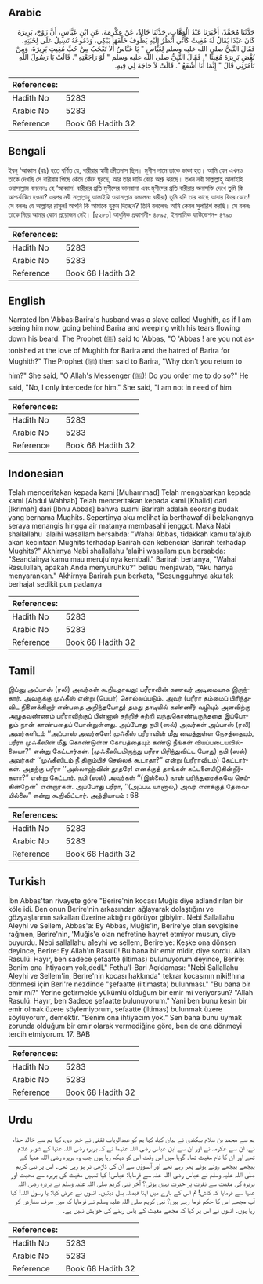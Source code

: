 ## Arabic


<div dir="rtl" lang="ar" style={{fontSize:'larger',backgroundColor:'#f8f9fa',padding:20}}>
حَدَّثَنَا مُحَمَّدٌ، أَخْبَرَنَا عَبْدُ الْوَهَّابِ، حَدَّثَنَا خَالِدٌ، عَنْ عِكْرِمَةَ، عَنِ ابْنِ عَبَّاسٍ، أَنَّ زَوْجَ، بَرِيرَةَ كَانَ عَبْدًا يُقَالُ لَهُ مُغِيثٌ كَأَنِّي أَنْظُرُ إِلَيْهِ يَطُوفُ خَلْفَهَا يَبْكِي، وَدُمُوعُهُ تَسِيلُ عَلَى لِحْيَتِهِ، فَقَالَ النَّبِيُّ صلى الله عليه وسلم لِعَبَّاسٍ ‏"‏ يَا عَبَّاسُ أَلاَ تَعْجَبُ مِنْ حُبِّ مُغِيثٍ بَرِيرَةَ، وَمِنْ بُغْضِ بَرِيرَةَ مُغِيثًا ‏"‏‏.‏ فَقَالَ النَّبِيُّ صلى الله عليه وسلم ‏"‏ لَوْ رَاجَعْتِهِ ‏"‏‏.‏ قَالَتْ يَا رَسُولَ اللَّهِ تَأْمُرُنِي قَالَ ‏"‏ إِنَّمَا أَنَا أَشْفَعُ ‏"‏‏.‏ قَالَتْ لاَ حَاجَةَ لِي فِيهِ‏.‏
</div>
<div style={{backgroundColor:'#f8f9fa',padding:20, marginBottom: 10}}><table> <thead> <tr> <th>References:</th> <th></th> </tr> </thead> <tbody><tr><td>Hadith No</td><td>5283</td></tr><tr><td>Arabic No</td><td>5283</td></tr><tr><td>Reference</td><td>Book 68 Hadith 32</td></tr></tbody></table></div>

## Bengali


<div dir="ltr" lang="bn" style={{fontSize:'larger',backgroundColor:'#f8f9fa',padding:20}}>
ইবনু ‘আব্বাস (রাঃ) হতে বর্ণিত যে, বারীরার স্বামী ক্রীতদাস ছিল। মুগীস নামে তাকে ডাকা হত। আমি যেন এখনও তাকে দেখছি সে বারীরার পিছে কেঁদে কেঁদে ঘুরছে, আর তার দাড়ি বেয়ে অশ্রু ঝরছে। তখন নবী সাল্লাল্লাহু আলাইহি ওয়াসাল্লাম বললেনঃ হে ‘আব্বাস! বারীরার প্রতি মুগীসের ভালবাসা এবং মুগীসের প্রতি বারীরার অনাসক্তি দেখে তুমি কি আশ্চর্যান্বিত হওনা? এরপর নবী সাল্লাল্লাহু আলাইহি ওয়াসাল্লাম বললেনঃ বারীরা) তুমি যদি তার কাছে আবার ফিরে যেতে! সে বললঃ হে আল্লাহর রাসূল! আপনি কি আমাকে হুকুম দিচ্ছেন? তিনি বললেনঃ আমি কেবল সুপারিশ করছি। সে বললঃ তাকে দিয়ে আমার কোন প্রয়োজন নেই। [৫২৮০] আধুনিক প্রকাশনী- ৪৮৯৫, ইসলামিক ফাউন্ডেশন- ৪৭৯০
</div>
<div style={{backgroundColor:'#f8f9fa',padding:20, marginBottom: 10}}><table> <thead> <tr> <th>References:</th> <th></th> </tr> </thead> <tbody><tr><td>Hadith No</td><td>5283</td></tr><tr><td>Arabic No</td><td>5283</td></tr><tr><td>Reference</td><td>Book 68 Hadith 32</td></tr></tbody></table></div>

## English


<div dir="ltr" lang="en" style={{fontSize:'larger',backgroundColor:'#f8f9fa',padding:20}}>
Narrated Ibn 'Abbas:Barira's husband was a slave called Mughith, as if I am seeing him now, going behind Barira and weeping with his tears flowing down his beard. The Prophet (ﷺ) said to 'Abbas, "O 'Abbas ! are you not astonished at the love of Mughith for Barira and the hatred of Barira for Mughith?" The Prophet (ﷺ) then said to Barira, "Why don't you return to him?" She said, "O Allah's Messenger (ﷺ)! Do you order me to do so?" He said, "No, I only intercede for him." She said, "I am not in need of him
</div>
<div style={{backgroundColor:'#f8f9fa',padding:20, marginBottom: 10}}><table> <thead> <tr> <th>References:</th> <th></th> </tr> </thead> <tbody><tr><td>Hadith No</td><td>5283</td></tr><tr><td>Arabic No</td><td>5283</td></tr><tr><td>Reference</td><td>Book 68 Hadith 32</td></tr></tbody></table></div>

## Indonesian


<div dir="ltr" lang="id" style={{fontSize:'larger',backgroundColor:'#f8f9fa',padding:20}}>
Telah menceritakan kepada kami [Muhammad] Telah mengabarkan kepada kami [Abdul Wahhab] Telah menceritakan kepada kami [Khalid] dari [Ikrimah] dari [Ibnu Abbas] bahwa suami Barirah adalah seorang budak yang bernama Mughits. Sepertinya aku melihat ia berthawaf di belakangnya seraya menangis hingga air matanya membasahi jenggot. Maka Nabi shallallahu 'alaihi wasallam bersabda: "Wahai Abbas, tidakkah kamu ta'ajub akan kecintaan Mughits terhadap Barirah dan kebencian Barirah terhadap Mughits?" Akhirnya Nabi shallallahu 'alaihi wasallam pun bersabda: "Seandainya kamu mau meruju'nya kembali." Barirah bertanya, "Wahai Rasulullah, apakah Anda menyuruhku?" beliau menjawab, "Aku hanya menyarankan." Akhirnya Barirah pun berkata, "Sesungguhnya aku tak berhajat sedikit pun padanya
</div>
<div style={{backgroundColor:'#f8f9fa',padding:20, marginBottom: 10}}><table> <thead> <tr> <th>References:</th> <th></th> </tr> </thead> <tbody><tr><td>Hadith No</td><td>5283</td></tr><tr><td>Arabic No</td><td>5283</td></tr><tr><td>Reference</td><td>Book 68 Hadith 32</td></tr></tbody></table></div>

## Tamil


<div dir="ltr" lang="ta" style={{fontSize:'larger',backgroundColor:'#f8f9fa',padding:20}}>
இப்னு அப்பாஸ் (ரலி) அவர்கள் கூறியதாவது: பரீராவின் கணவர் அடிமையாக இருந்தார். அவருக்கு முஃகீஸ் என்று (பெயர்) சொல்லப்படும். அவர் (பரீரா தம்மைப் பிரிந்துவிட நினைக்கிறார் என்பதை அறிந்தபோது) தமது தாடியில் கண்ணீர் வழியும் அளவிற்கு அழுதவண்ணம் பரீராவிற்குப் பின்னால் சுற்றிச் சுற்றி வந்துகொண்டிருந்ததை இப்போதும் நான் காண்பதைப் போன்றுள்ளது. அப்போது நபி (ஸல்) அவர்கள் அப்பாஸ் (ரலி) அவர்களிடம் ‘‘அப்பாஸ் அவர்களே! முஃகீஸ் பரீராவின் மீது வைத்துள்ள நேசத்தையும், பரீரா முஃகீஸின் மீது கொண்டுள்ள கோபத்தையும் கண்டு நீங்கள் வியப்படையவில்லையா?” என்று கேட்டார்கள். (முஃகீஸிடமிருந்து பரீரா பிரிந்துவிட்ட போது) நபி (ஸல்) அவர்கள் ‘‘முஃகீஸிடம் நீ திரும்பிச் செல்லக் கூடாதா?” என்று (பரீராவிடம்) கேட்டார்கள். அதற்கு பரீரா ‘‘அல்லாஹ்வின் தூதரே! எனக்குத் தாங்கள் கட்டளையிடுகின்றீர்களா?” என்று கேட்டார். நபி (ஸல்) அவர்கள் ‘‘(இல்லை.) நான் பரிந்துரைக்கவே செய்கின்றேன்” என்றார்கள். அப்போது பரீரா, ‘‘(அப்படி யானால்,) அவர் எனக்குத் தேவையில்லை” என்று கூறிவிட்டார். அத்தியாயம் : 68
</div>
<div style={{backgroundColor:'#f8f9fa',padding:20, marginBottom: 10}}><table> <thead> <tr> <th>References:</th> <th></th> </tr> </thead> <tbody><tr><td>Hadith No</td><td>5283</td></tr><tr><td>Arabic No</td><td>5283</td></tr><tr><td>Reference</td><td>Book 68 Hadith 32</td></tr></tbody></table></div>

## Turkish


<div dir="ltr" lang="tr" style={{fontSize:'larger',backgroundColor:'#f8f9fa',padding:20}}>
İbn Abbas'tan rivayete göre "Berire'nin kocası Muğis diye adlandırılan bir köle idi. Ben onun Berire'nin arkasından ağlayarak dolaştığını ve gözyaşlarının sakalları üzerine aktığını görüyor gibiyim. Nebi Sallallahu Aleyhi ve Sellem, Abbas'a: Ey Abbas, Muğis'in, Berire'ye olan sevgisine rağmen, Berire'nin, 'Muğis'e olan nefretine hayret etmiyor musun, diye buyurdu. Nebi sallallahu a1eyhi ve sellem, Berirelye: Keşke ona dönsen deyince, Berire: Ey Allah'ın Rasulü! Bu bana bir emir midir, diye sordu. Allah Rasulü: Hayır, ben sadece şefaatte (iltimas) bulunuyorum deyince, Berire: Benim ona ihtiyacım yok,dedL" Fethu'l-Bari Açıklaması: "Nebi Sallallahu Aleyhi ve Sellem'in, Berire'nin kocası hakkında" tekrar kocasının niki!!hına dönmesi için Beri're nezdinde "şefaatte (iltimasta) bulunması." "Bu bana bir emir mi?" Yerine getirmekle yükümlü olduğum bir emir mi veriyorsun? "Allah Rasulü: Hayır, ben Sadece şefaatte bulunuyorum." Yani ben bunu kesin bir emir olmak üzere söylemiyorum, şefaatte (iltimas) bulunmak üzere söylüyorum, demektir. "Benim ona ihtiyacım yok." Sen bana bunu uymak zorunda olduğum bir emir olarak vermediğine göre, ben de ona dönmeyi tercih etmiyorum. 17. BAB
</div>
<div style={{backgroundColor:'#f8f9fa',padding:20, marginBottom: 10}}><table> <thead> <tr> <th>References:</th> <th></th> </tr> </thead> <tbody><tr><td>Hadith No</td><td>5283</td></tr><tr><td>Arabic No</td><td>5283</td></tr><tr><td>Reference</td><td>Book 68 Hadith 32</td></tr></tbody></table></div>

## Urdu


<div dir="rtl" lang="ur" style={{fontSize:'larger',backgroundColor:'#f8f9fa',padding:20}}>
ہم سے محمد بن سلام بیکندی نے بیان کیا، کہا ہم کو عبدالوہاب ثقفی نے خبر دی، کہا ہم سے خالد حذاء نے، ان سے عکرمہ نے اور ان سے ابن عباس رضی اللہ عنہما نے کہ بریرہ رضی اللہ عنہا کے شوہر غلام تھے اور ان کا نام مغیث تھا۔ گویا میں اس وقت اس کو دیکھ رہا ہوں جب وہ بریرہ رضی اللہ عنہا کے پیچھے پیچھے روتے ہوئے پھر رہے تھے اور آنسوؤں سے ان کی ڈاڑھی تر ہو رہی تھی۔ اس پر نبی کریم صلی اللہ علیہ وسلم نے عباس رضی اللہ عنہ سے فرمایا: عباس! کیا تمہیں مغیث کی بریرہ سے محبت اور بریرہ کی مغیث سے نفرت پر حیرت نہیں ہوئی؟ آخر نبی کریم صلی اللہ علیہ وسلم نے بریرہ رضی اللہ عنہا سے فرمایا کہ کاش! تم اس کے بارے میں اپنا فیصلہ بدل دیتیں۔ انہوں نے عرض کیا: یا رسول اللہ! کیا آپ مجھے اس کا حکم فرما رہے ہیں؟ نبی کریم صلی اللہ علیہ وسلم نے فرمایا کہ میں صرف سفارش کر رہا ہوں۔ انہوں نے اس پر کہا کہ مجھے مغیث کے پاس رہنے کی خواہش نہیں ہے۔
</div>
<div style={{backgroundColor:'#f8f9fa',padding:20, marginBottom: 10}}><table> <thead> <tr> <th>References:</th> <th></th> </tr> </thead> <tbody><tr><td>Hadith No</td><td>5283</td></tr><tr><td>Arabic No</td><td>5283</td></tr><tr><td>Reference</td><td>Book 68 Hadith 32</td></tr></tbody></table></div>